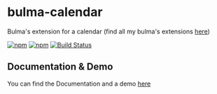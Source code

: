 # bulma-calendar
Bulma's extension for a calendar
(find all my bulma's extensions [here](https://wikiki.github.io/))

[![npm](https://img.shields.io/npm/v/bulma-carousel.svg)](https://www.npmjs.com/package/bulma-calendar)
[![npm](https://img.shields.io/npm/dm/bulma-carousel.svg)](https://www.npmjs.com/package/bulma-calendar)
[![Build Status](https://travis-ci.org/Wikiki/bulma-carousel.svg?branch=master)](https://travis-ci.org/Wikiki/bulma-calendar)


Documentation & Demo
---
You can find the Documentation and a demo [here](https://creativebulma.net/product/calendar)
